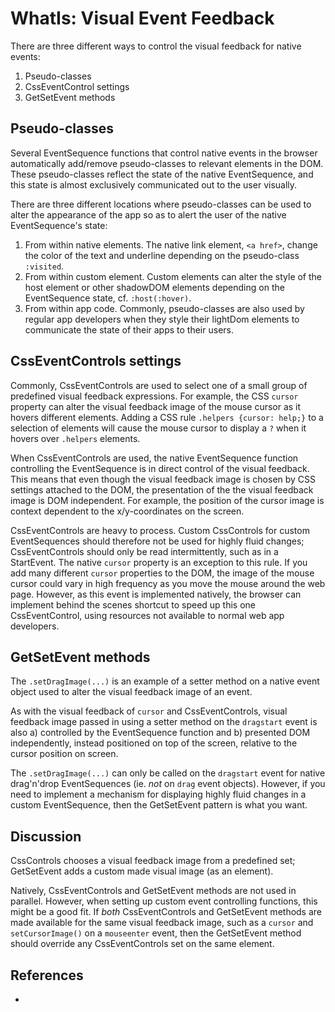 # WhatIs: Visual Event Feedback

There are three different ways to control the visual feedback for native events:
1. Pseudo-classes
2. CssEventControl settings
3. GetSetEvent methods

## Pseudo-classes

Several EventSequence functions that control native events in the browser automatically add/remove pseudo-classes to relevant elements in the DOM. These pseudo-classes reflect the state of the native EventSequence, and this state is almost exclusively communicated out to the user visually.

There are three different locations where pseudo-classes can be used to alter the appearance of the app so as to alert the user of the native EventSequence's state:
   1. From within native elements. The native link element, `<a href>`, change the color of the text and underline depending on the pseudo-class `:visited`.
   2. From within custom element. Custom elements can alter the style of the host element or other shadowDOM elements depending on the EventSequence state, cf. `:host(:hover)`.
   3. From within app code. Commonly, pseudo-classes are also used by regular app developers when they style their lightDom elements to communicate the state of their apps to their users.

## CssEventControls settings

Commonly, CssEventControls are used to select one of a small group of predefined visual feedback expressions. For example, the CSS `cursor` property can alter the visual feedback image of the mouse cursor as it hovers different elements. Adding a CSS rule `.helpers {cursor: help;}` to a selection of elements will cause the mouse cursor to display a `?` when it hovers over `.helpers` elements.

When CssEventControls are used, the native EventSequence function controlling the EventSequence is in direct control of the visual feedback. This means that even though the visual feedback image is chosen by CSS settings attached to the DOM, the presentation of the the visual feedback image is DOM independent. For example, the position of the cursor image is context dependent to the x/y-coordinates on the screen.

CssEventControls are heavy to process. Custom CssControls for custom EventSequences should therefore not be used for highly fluid changes; CssEventControls should only be read intermittently, such as in a StartEvent. The native `cursor` property is an exception to this rule. If you add many different `cursor` properties to the DOM, the image of the mouse cursor could vary in high frequency as you move the mouse around the web page. However, as this event is implemented natively, the browser can implement behind the scenes shortcut to speed up this one CssEventControl, using resources not available to normal web app developers.

## GetSetEvent methods 

The `.setDragImage(...)` is an example of a setter method on a native event object used to alter the visual feedback image of an event. 

As with the visual feedback of `cursor` and CssEventControls, visual feedback image passed in using a setter method on the `dragstart` event is also a) controlled by the EventSequence function and b) presented DOM independently, instead positioned on top of the screen, relative to the cursor position on screen. 

The `.setDragImage(...)` can only be called on the `dragstart` event for native drag'n'drop EventSequences (ie. *not* on `drag` event objects). However, if you need to implement a mechanism for displaying highly fluid changes in a custom EventSequence, then the GetSetEvent pattern is what you want.

## Discussion

CssControls chooses a visual feedback image from a predefined set; GetSetEvent adds a custom made visual image (as an element).

Natively, CssEventControls and GetSetEvent methods are not used in parallel. However, when setting up custom event controlling functions, this might be a good fit. If *both* CssEventControls and GetSetEvent methods are made available for the same visual feedback image, such as a `cursor` and `setCursorImage()` on a `mouseenter` event, then the GetSetEvent method should override any CssEventControls set on the same element.

## References

 * []()